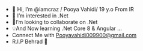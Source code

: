 - 👋 Hi, I’m @iamcraz / Pooya Vahidi/ 19 y.o From IR
- 👀 I’m interested in .Net
- 🔎I’m looking to collaborate on .Net
- 💡And Now learning .Net Core 8 & Angular ...
- Connect Me with Pooyavahidi009900@gmail.com
- R.I.P Behrad 🖤
<!---
iamcraz/iamcraz is a ✨ special ✨ repository because its `README.md` (this file) appears on your GitHub profile.
You can click the Preview link to take a look at your changes.
--->
